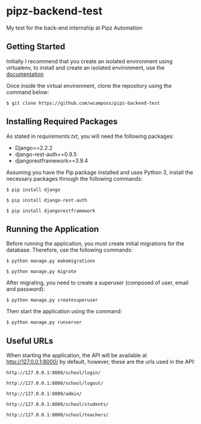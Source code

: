 # pipz-backend-test
My test for the back-end internship at Pipz Automation

## Getting Started
Initially I recommend that you create an isolated environment using virtualenv, to install and create an isolated environment, use the [documentation](https://virtualenv.pypa.io/en/latest/)

Once inside the virtual environment, clone the repository using the command below:
```
$ git clone https://github.com/wcamposs/pipz-backend-test
```
## Installing Required Packages
As stated in *requirements.txt*, you will need the following packages:
- Django==2.2.2
- django-rest-auth==0.9.5
- djangorestframework==3.9.4

Assuming you have the Pip package installed and uses Python 3, install the necessary packages through the following commands:
```
$ pip install django
```
```
$ pip install django-rest-auth
```
```
$ pip install djangorestframework
```

## Running the Application
Before running the application, you must create initial migrations for the database. Therefore, use the following commands:
```
$ python manage.py makemigrations
```
```
$ python manage.py migrate
```

After migrating, you need to create a superuser (composed of user, email and password):
```
$ python manage.py createsuperuser
```

Then start the application using the command:
```
$ python manage.py runserver
```

## Useful URLs
When starting the application, the API will be available at http://127.0.0.1:8000/ by default, however, these are the urls used in the API:
```
http://127.0.0.1:8000/school/login/

http://127.0.0.1:8000/school/logout/

http://127.0.0.1:8000/admin/

http://127.0.0.1:8000/school/students/

http://127.0.0.1:8000/school/teachers/
```

